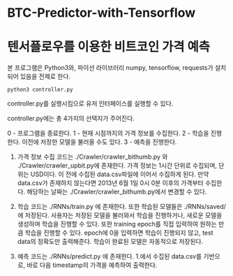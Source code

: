 # BTC-Predictor-with-Tensorflow
# 텐서플로우를 이용한 비트코인 가격 예측

본 프로그램은 Python3와, 파이선 라이브러리 numpy, tensorflow, requests가 설치되어 있음을 전제로 한다.

    python3 controller.py

controller.py를 실행시킴으로 유저 인터페이스를 실행할 수 있다.

controller.py에는 총 4가지의 선택지가 주어진다.

0 - 프로그램을 종료한다.
1 - 현재 시점까지의 가격 정보를 수집한다.
2 - 학습을 진행한다. 이전에 저장한 모델을 불러올 수도 있다.
3 - 예측을 진행한다.

1. 가격 정보 수집
코드는 ./Crawler/crawler_bithumb.py 와 ./Crawler/crawler_upbit.py에 존재한다. 가격 정보는 1시간 단위로 수집되며, 단위는 USD이다. 이 전에 수집된 data.csv파일에 이어서 수집하게 된다. 만약 data.csv가 존재하지 않는다면 2013년 6월 1일 0시 0분 이후의 가격부터 수집한다. 해당하는 날짜는 ./Crawler/crawler_bithumb.py에서 변경할 수 있다. 

2. 학습
코드는 ./RNNs/train.py 에 존재한다. 또한 학습된 모델들은 ./RNNs/saved/에 저장된다. 사용자는 저장된 모델을 불러와서 학습을 진행하거나, 새로운 모델을 생성하며 학습을 진행할 수 있다. 또한 training epoch를 직접 입력하여 원하는 만큼 학습을 진행할 수 있다. epoch에 0을 입력하면 학습이 진행되지 않고, test data의 정확도만 출력해준다. 학습이 완료된 모델은 자동적으로 저장된다.

3. 예측
코드는 ./RNNs/predict.py 에 존재한다. 1.에서 수집된 data.csv를 기반으로, 바로 다음 timestamp의 가격을 예측하여 출력한다.

